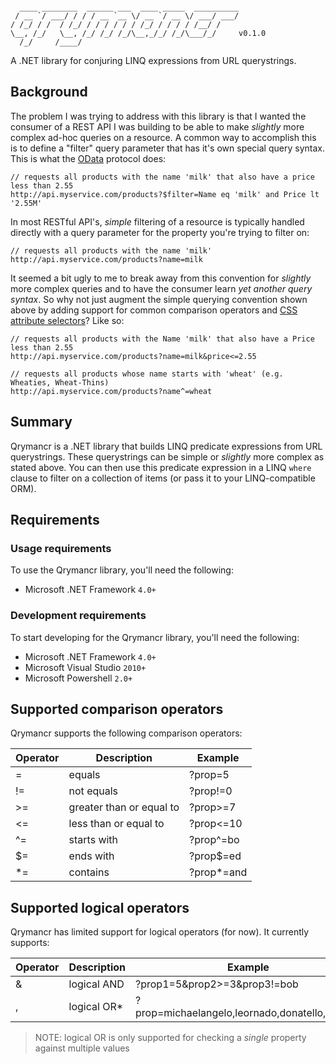 ```
                                                   
  ____ ________  ______ ___  ____ _____  __________
 / __ `/ ___/ / / / __ `__ \/ __ `/ __ \/ ___/ ___/
/ /_/ / /  / /_/ / / / / / / /_/ / / / / /__/ /    
\__, /_/   \__, /_/ /_/ /_/\__,_/_/ /_/\___/_/     v0.1.0
  /_/     /____/                                   
```

A .NET library for conjuring LINQ expressions from URL querystrings.

## Background

The problem I was trying to address with this library is that I wanted the consumer of a REST API I was building to be able to make _slightly_ more complex ad-hoc queries on a resource. A common way to accomplish this is to define a "filter" query parameter that has it's own special query syntax. This is what the [OData](http://www.odata.org/documentation/odata-v3-documentation/url-conventions/) protocol does:

    // requests all products with the name 'milk' that also have a price less than 2.55
    http://api.myservice.com/products?$filter=Name eq 'milk' and Price lt '2.55M'

In most RESTful API's, _simple_ filtering of a resource is typically handled directly with a query parameter for the property you're trying to filter on:

    // requests all products with the name 'milk'
    http://api.myservice.com/products?name=milk

It seemed a bit ugly to me to break away from this convention for _slightly_ more complex queries and to have the consumer learn _yet another query syntax_. So why not just augment the simple querying convention shown above by adding support for common comparison operators and [CSS attribute selectors](https://developer.mozilla.org/en/CSS/Attribute_selectors)? Like so:

    // requests all products with the Name 'milk' that also have a Price less than 2.55
    http://api.myservice.com/products?name=milk&price<=2.55

    // requests all products whose name starts with 'wheat' (e.g. Wheaties, Wheat-Thins)
    http://api.myservice.com/products?name^=wheat

## Summary

Qrymancr is a .NET library that builds LINQ predicate expressions from URL querystrings. These querystrings can be simple or _slightly_ more complex as stated above. You can then use this predicate expression in a LINQ `where` clause to filter on a collection of items (or pass it to your LINQ-compatible ORM).

## Requirements

### Usage requirements

To use the Qrymancr library, you'll need the following:

 * Microsoft .NET Framework `4.0+`
 
### Development requirements

To start developing for the Qrymancr library, you'll need the following:

 * Microsoft .NET Framework `4.0+`
 * Microsoft Visual Studio `2010+`
 * Microsoft Powershell `2.0+`
 
## Supported comparison operators

Qrymancr supports the following comparison operators:

Operator | Description              | Example
---------|--------------------------|---------
=        | equals                   | ?prop=5
!=       | not equals               | ?prop!=0
>=       | greater than or equal to | ?prop>=7
<=       | less than or equal to    | ?prop<=10
^=       | starts with              | ?prop^=bo
$=       | ends with                | ?prop$=ed
*=       | contains                 | ?prop*=and

## Supported logical operators

Qrymancr has limited support for logical operators (for now). It currently supports:

Operator | Description              | Example
---------|--------------------------|---------
&        | logical AND              | ?prop1=5&prop2>=3&prop3!=bob
,        | logical OR*              | ?prop=michaelangelo,leornado,donatello,raphael

> NOTE: logical OR is only supported for checking a *single* property against multiple values
